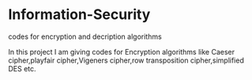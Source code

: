 # Information-Security
codes for encryption and decription algorithms

In this project I am giving codes for Encryption algorithms like Caeser cipher,playfair cipher,Vigeners cipher,row transposition cipher,simplified DES etc.
